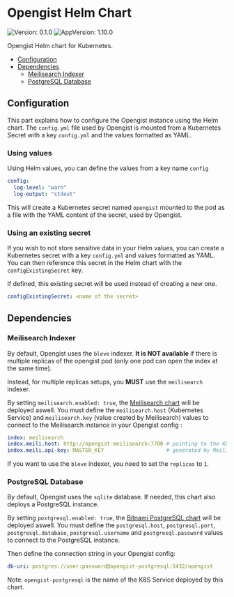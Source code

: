 # Opengist Helm Chart

![Version: 0.1.0](https://img.shields.io/badge/Version-0.1.0-informational?style=flat-square) ![AppVersion: 1.10.0](https://img.shields.io/badge/AppVersion-1.10.0-informational?style=flat-square)

Opengist Helm chart for Kubernetes.

* [Configuration](#configuration)
* [Dependencies](#dependencies)
  * [Meilisearch Indexer](#meilisearch-indexer)
  * [PostgreSQL Database](#postgresql-database)

## Configuration

This part explains how to configure the Opengist instance using the Helm chart. The `config.yml` file used by Opengist
is mounted from a Kubernetes Secret with a key `config.yml` and the values formatted as YAML.

### Using values

Using Helm values, you can define the values from a key name `config`

```yaml
config:
  log-level: "warn"
  log-output: "stdout"
```

This will create a Kubernetes secret named `opengist` mounted to the pod as a file with the YAML content of the secret,
used by Opengist.

### Using an existing secret

If you wish to not store sensitive data in your Helm values, you can create a Kubernetes secret with a key `config.yml`
and values formatted as YAML. You can then reference this secret in the Helm chart with the `configExistingSecret` key.

If defined, this existing secret will be used instead of creating a new one.

```yaml
configExistingSecret: <name of the secret>
```

## Dependencies

### Meilisearch Indexer

By default, Opengist uses the `bleve` indexer. **It is NOT available** if there is multiple replicas of the opengist pod (only one pod can open the index at the same time).

Instead, for multiple replicas setups, you **MUST** use the `meilisearch` indexer.

By setting `meilisearch.enabled: true`, the [Meilisearch chart](https://github.com/meilisearch/meilisearch-kubernetes) will be deployed aswell. 
You must define the `meilisearch.host` (Kubernetes Service) and `meilisearch.key` (value created by Meilisearch) values to connect to the Meilisearch instance in your Opengist config :

```yaml
index: meilisearch
index.meili.host: http://opengist-meilisearch:7700 # pointing to the K8S Service
index.meili.api-key: MASTER_KEY                    # generated by Meilisearch
```

If you want to use the `bleve` indexer, you need to set the `replicas` to `1`.

### PostgreSQL Database

By default, Opengist uses the `sqlite` database. If needed, this chart also deploys a PostgreSQL instance.

By setting `postgresql.enabled: true`, the [Bitnami PostgreSQL chart](https://github.com/bitnami/charts/tree/main/bitnami/postgresql) will be deployed aswell.
You must define the `postgresql.host`, `postgresql.port`, `postgresql.database`, `postgresql.username` and `postgresql.password` values to connect to the PostgreSQL instance.

Then define the connection string in your Opengist config:

```yaml
db-uri: postgres://user:password@opengist-postgresql:5432/opengist
```
Note: `opengist-postgresql` is the name of the K8S Service deployed by this chart.
